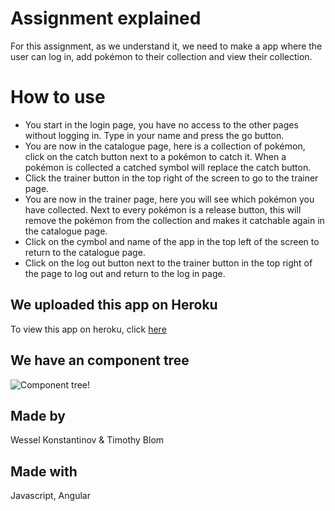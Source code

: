 # Assignment explained
For this assignment, as we understand it, we need to make a app where the user can log in, add pokémon to their collection and view their collection.

# How to use
- You start in the login page, you have no access to the other pages without logging in. Type in your name and press the go button.
- You are now in the catalogue page, here is a collection of pokémon, click on the catch button next to a pokémon to catch it. When a pokémon is collected a catched symbol will replace the catch button.
- Click the trainer button in the top right of the screen to go to the trainer page.
- You are now in the trainer page, here you will see which pokémon you have collected. Next to every pokémon is a release button, this will remove the pokémon from the collection and makes it catchable again in the catalogue page.
- Click on the cymbol and name of the app in the top left of the screen to return to the catalogue page.
- Click on the log out button next to the trainer button in the top right of the page to log out and return to the log in page. 

## We uploaded this app on Heroku
To view this app on heroku, click [here]()

## We have an component tree
![Component tree!]()

## Made by
Wessel Konstantinov & Timothy Blom

## Made with
Javascript, Angular